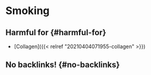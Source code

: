 # Smoking


## Harmful for {#harmful-for}

-   [Collagen]({{< relref "20210404071955-collagen" >}})


## No backlinks! {#no-backlinks}


